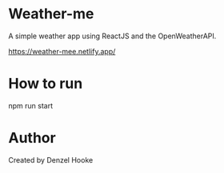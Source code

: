 # Weather-me
A simple weather app using ReactJS and the OpenWeatherAPI.

https://weather-mee.netlify.app/
# How to run
npm run start
# Author
Created by Denzel Hooke
